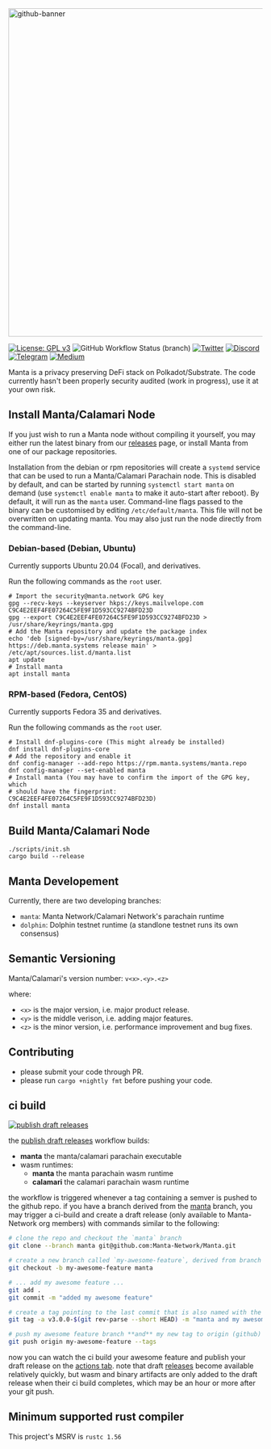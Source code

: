 <a href="https://manta.network">
<img width="650" alt="github-banner" src="https://user-images.githubusercontent.com/720571/119246129-f6f39800-bb4c-11eb-8d9f-d68e9fe482e9.png">
</a>

[![License: GPL v3](https://img.shields.io/badge/License-GPLv3-blue.svg)](https://www.gnu.org/licenses/gpl-3.0)
![GitHub Workflow Status (branch)](https://img.shields.io/github/workflow/status/Manta-Network/Manta/Check%20Build/manta)
[![Twitter](https://img.shields.io/badge/-Twitter-5c5c5c?logo=Twitter)](https://twitter.com/mantanetwork)
[![Discord](https://img.shields.io/badge/Discord-gray?logo=discord)](https://discord.gg/n4QFj4n5vg)
[![Telegram](https://img.shields.io/badge/Telegram-gray?logo=telegram)](https://t.me/mantanetworkofficial)
[![Medium](https://img.shields.io/badge/Medium-gray?logo=medium)](https://mantanetwork.medium.com/)

Manta is a privacy preserving DeFi stack on Polkadot/Substrate. The code currently hasn't been properly security audited (work in progress), use it at your own risk. 

## Install Manta/Calamari Node

If you just wish to run a Manta node without compiling it yourself, you may
either run the latest binary from our
[releases](https://github.com/Manta-Network/Manta/releases) page, or install
Manta from one of our package repositories.

Installation from the debian or rpm repositories will create a `systemd`
service that can be used to run a Manta/Calamari Parachain node. This is disabled by default,
and can be started by running `systemctl start manta` on demand (use
`systemctl enable manta` to make it auto-start after reboot). By default, it
will run as the `manta` user.  Command-line flags passed to the binary can
be customised by editing `/etc/default/manta`. This file will not be
overwritten on updating manta. You may also just run the node directly from
the command-line.

### Debian-based (Debian, Ubuntu)

Currently supports Ubuntu 20.04 (Focal), and derivatives.

Run the following commands as the `root` user.

```
# Import the security@manta.network GPG key
gpg --recv-keys --keyserver hkps://keys.mailvelope.com C9C4E2EEF4FE07264C5FE9F1D593CC9274BFD23D
gpg --export C9C4E2EEF4FE07264C5FE9F1D593CC9274BFD23D > /usr/share/keyrings/manta.gpg
# Add the Manta repository and update the package index
echo 'deb [signed-by=/usr/share/keyrings/manta.gpg] https://deb.manta.systems release main' > /etc/apt/sources.list.d/manta.list
apt update
# Install manta
apt install manta
```

### RPM-based (Fedora, CentOS)
Currently supports Fedora 35 and derivatives.

Run the following commands as the `root` user.

```
# Install dnf-plugins-core (This might already be installed)
dnf install dnf-plugins-core
# Add the repository and enable it
dnf config-manager --add-repo https://rpm.manta.systems/manta.repo
dnf config-manager --set-enabled manta
# Install manta (You may have to confirm the import of the GPG key, which
# should have the fingerprint: C9C4E2EEF4FE07264C5FE9F1D593CC9274BFD23D)
dnf install manta
```

## Build Manta/Calamari Node
```
./scripts/init.sh
cargo build --release
```

## Manta Developement
Currently, there are two developing branches:
* `manta`: Manta Network/Calamari Network's parachain runtime
* `dolphin`: Dolphin testnet runtime (a standlone testnet runs its own consensus)

## Semantic Versioning
Manta/Calamari's version number:
`v<x>.<y>.<z>`

where:

* `<x>` is the major version, i.e. major product release.
* `<y>` is the middle verison, i.e. adding major features.
* `<z>` is the minor version, i.e. performance improvement and bug fixes.


## Contributing
* please submit your code through PR.
* please run `cargo +nightly fmt` before pushing your code.

## ci build

[![publish draft releases](https://github.com/Manta-Network/Manta/actions/workflows/publish-draft-releases.yml/badge.svg?branch=manta)](https://github.com/Manta-Network/Manta/actions/workflows/publish-draft-releases.yml)

the [publish draft releases](https://github.com/Manta-Network/Manta/blob/manta/.github/workflows/publish-draft-releases.yml) workflow builds:

* **manta** the manta/calamari parachain executable
* wasm runtimes:
  * **manta** the manta parachain wasm runtime
  * **calamari** the calamari parachain wasm runtime

the workflow is triggered whenever a tag containing a semver is pushed to the github repo. if you have a branch derived from the [manta](https://github.com/Manta-Network/Manta/tree/manta) branch, you may trigger a ci-build and create a draft release (only available to Manta-Network org members) with commands similar to the following:

```bash
# clone the repo and checkout the `manta` branch
git clone --branch manta git@github.com:Manta-Network/Manta.git

# create a new branch called `my-awesome-feature`, derived from branch `manta` which contains the ci build workflow
git checkout -b my-awesome-feature manta

# ... add my awesome feature ...
git add .
git commit -m "added my awesome feature"

# create a tag pointing to the last commit that is also named with the semver and latest commit sha `v3.0.0-<short-git-sha>` (eg: `v3.0.0-abcd123`)
git tag -a v3.0.0-$(git rev-parse --short HEAD) -m "manta and my awesome feature"

# push my awesome feature branch **and** my new tag to origin (github)
git push origin my-awesome-feature --tags
```

now you can watch the ci build your awesome feature and publish your draft release on the [actions tab](https://github.com/Manta-Network/Manta/actions/workflows/publish-draft-releases.yml). note that draft [releases](https://github.com/Manta-Network/Manta/releases) become available relatively quickly, but wasm and binary artifacts are only added to the draft release when their ci build completes, which may be an hour or more after your git push.

## Minimum supported rust compiler

This project's MSRV is `rustc 1.56`